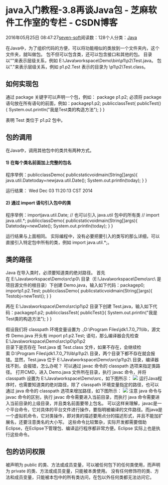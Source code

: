 
# java入门教程-3.8再谈Java包 -  芝麻软件工作室的专栏 - CSDN博客


2016年05月25日 08:47:27[seven-soft](https://me.csdn.net/softn)阅读数：128个人分类：[Java																](https://blog.csdn.net/softn/article/category/6242590)



在Java中，为了组织代码的方便，可以将功能相似的类放到一个文件夹内，这个文件夹，就叫做包。
包不但可以包含类，还可以包含接口和其他的包。
目录以"\"来表示层级关系，例如 E:\Java\workspace\Demo\bin\p1\p2\Test.java。
包以"."来表示层级关系，例如 p1.p2.Test 表示的目录为 \p1\p2\Test.class。
## 如何实现包
通过 package 关键字可以声明一个包，例如：
package p1.p2;
必须将 package 语句放在所有语句的前面，例如：packagep1.p2;
publicclassTest{
publicTest(){
System.out.println("我是Test类的构造方法");
}
}

表明 Test 类位于 p1.p2 包中。
## 包的调用
在Java中，调用其他包中的类共有两种方式。
#### 1) 在每个类名前面加上完整的包名
程序举例：publicclassDemo{
publicstaticvoidmain(String[]args){
java.util.Datetoday=newjava.util.Date();
System.out.println(today);
}
}

运行结果：
Wed Dec 03 11:20:13 CST 2014
#### 2) 通过 import 语句引入包中的类
程序举例：importjava.util.Date;
// 也可以引入 java.util 包中的所有类
// import java.util.*;
publicclassDemo{
publicstaticvoidmain(String[]args){
Datetoday=newDate();
System.out.println(today);
}
}

运行结果与上面相同。
实际编程中，没有必要把要引入的类写的那么详细，可以直接引入特定包中所有的类，例如 import java.util.*;。
## 类的路径
Java 在导入类时，必须要知道类的绝对路径。
首先在 E:\Java\workspace\Demo\src\p0\ 目录（E:\Java\workspace\Demo\src\ 是项目源文件的根目录）下创建 Demo.java，输入如下代码：packagep0;
importp1.p2.Test;
publicclassDemo{
publicstaticvoidmain(String[]args){
Testobj=newTest();
}
}

再在 E:\Java\workspace\Demo\src\p1\p2 目录下创建 Test.java，输入如下代码：packagep1.p2;
publicclassTest{
publicTest(){
System.out.println("我是Test类的构造方法");
}
}

假设我们将 classpath 环境变量设置为 .;D:\Program Files\jdk1.7.0_71\lib，源文件 Demo.java 开头有 import p1.p2.Test; 语句，那么编译器会先检查 E:\Java\workspace\Demo\src\p0\p1\p2\
 目录下是否存在 Test.java 或 Test.class 文件，如果不存在，会继续检索 D:\Program Files\jdk1.7.0_71\lib\p1\p2\ 目录，两个目录下都不存在就会报错。显然，Test.java 位于 E:\Java\workspace\Demo\src\p1\p2\ 目录，编译器找不到，会报错，怎么办呢？
可以通过 javac 命令的 classpath 选项来指定类路径。
打开CMD，进入 Demo.java 文件所在目录，执行 javac 命令，并将 classpath 设置为 E:\Java\workspace\Demo\src，如下图所示：
![](http://www.weixueyuan.net/uploads/allimg/141203/1-141203102603222.png)
运行Java程序时，也需要知道类的绝对路径，除了 classpath 环境变量指定的路径，也可以通过 java 命令的 classpath 选项来增加路径，如下图所示：
![](http://www.weixueyuan.net/uploads/allimg/141203/1-141203103J1410.png)
注意 java 命令与 javac 命令的区别，执行 javac 命令需要进入当前目录，而执行 java 命令需要进入当前目录的上级目录，并且类名前面要带上包名。
可以这样来理解，javac是一个平台命令，它对具体的平台文件进行操作，要指明被编译的文件路径。而java是一个虚拟机命令，它对类操作，即对类的描述要用点分的描述形式，并且不能加扩展名，还要注意类名的大小写。
这些命令比较繁杂，实际开发都需要借助 Eclipse，在Eclipse下管理包、编译运行程序都非常方便。Eclipse 实际上也是执行这些命令。
## 包的访问权限
被声明为 public 的类、方法或成员变量，可以被任何包下的任何类使用，而声明为 private 的类、方法或成员变量，只能被本类使用。
没有任何修饰符的类、方法和成员变量，只能被本包中的所有类访问，在包以外任何类都无法访问它。

